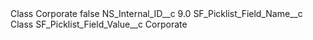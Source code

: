<?xml version="1.0" encoding="UTF-8"?>
<CustomMetadata xmlns="http://soap.sforce.com/2006/04/metadata" xmlns:xsi="http://www.w3.org/2001/XMLSchema-instance" xmlns:xsd="http://www.w3.org/2001/XMLSchema">
    <label>Class Corporate</label>
    <protected>false</protected>
    <values>
        <field>NS_Internal_ID__c</field>
        <value xsi:type="xsd:double">9.0</value>
    </values>
    <values>
        <field>SF_Picklist_Field_Name__c</field>
        <value xsi:type="xsd:string">Class</value>
    </values>
    <values>
        <field>SF_Picklist_Field_Value__c</field>
        <value xsi:type="xsd:string">Corporate</value>
    </values>
</CustomMetadata>
